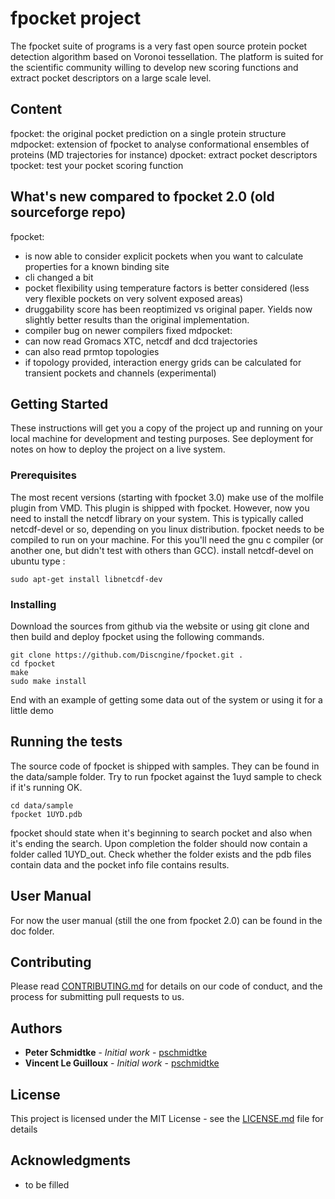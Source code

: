 # fpocket project
The fpocket suite of programs is a very fast open source protein pocket detection algorithm based on Voronoi tessellation. The platform is suited for the scientific community willing to develop new scoring functions and extract pocket descriptors on a large scale level.

## Content
fpocket: the original pocket prediction on a single protein structure 
mdpocket: extension of fpocket to analyse conformational ensembles of proteins (MD trajectories for instance)
dpocket: extract pocket descriptors
tpocket: test your pocket scoring function

## What's new compared to fpocket 2.0 (old sourceforge repo)
fpocket: 
- is now able to consider explicit pockets when you want to calculate properties for a known binding site
- cli changed a bit
- pocket flexibility using temperature factors is better considered (less very flexible pockets on very solvent exposed areas)
- druggability score has been reoptimized vs original paper. Yields now slightly better results than the original implementation.
- compiler bug on newer compilers fixed
mdpocket: 
- can now read Gromacs XTC, netcdf and dcd trajectories
- can also read prmtop topologies
- if topology provided, interaction energy grids can be calculated for transient pockets and channels (experimental)


## Getting Started

These instructions will get you a copy of the project up and running on your local machine for development and testing purposes. See deployment for notes on how to deploy the project on a live system.

### Prerequisites

The most recent versions (starting with fpocket 3.0) make use of the molfile plugin from VMD. This plugin is shipped with fpocket. However, now you need to install the netcdf library on your system. This is typically called netcdf-devel or so, depending on you linux distribution.
fpocket needs to be compiled to run on your machine. For this you'll need the gnu c compiler (or another one, but didn't test with others than GCC).
install netcdf-devel on ubuntu type : 
```
sudo apt-get install libnetcdf-dev
```

### Installing

Download the sources from github via the website or using git clone and then build and deploy fpocket using the following commands.


```
git clone https://github.com/Discngine/fpocket.git .
cd fpocket
make 
sudo make install
```


End with an example of getting some data out of the system or using it for a little demo

## Running the tests

The source code of fpocket is shipped with samples. They can be found in the data/sample folder. Try to run fpocket against the 1uyd sample to check if it's running OK. 

```
cd data/sample
fpocket 1UYD.pdb
```
fpocket should state when it's beginning to search pocket and also when it's ending the search. Upon completion the folder should now contain a folder called 1UYD_out. Check whether the folder exists and the pdb files contain data and the pocket info file contains results. 


## User Manual
For now the user manual (still the one from fpocket 2.0) can be found in the doc folder.

## Contributing

Please read [CONTRIBUTING.md](https://gist.github.com/PurpleBooth/b24679402957c63ec426) for details on our code of conduct, and the process for submitting pull requests to us.


## Authors

* **Peter Schmidtke** - *Initial work* - [pschmidtke](https://github.com/pschmidtke)
* **Vincent Le Guilloux** - *Initial work* - [pschmidtke](https://github.com/pschmidtke)


## License

This project is licensed under the MIT License - see the [LICENSE.md](LICENSE.md) file for details

## Acknowledgments

* to be filled
